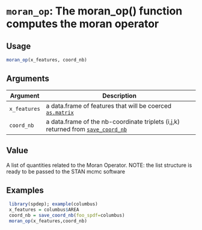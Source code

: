 # `moran_op`: The moran_op() function computes the moran operator

## Usage

```r
moran_op(x_features, coord_nb)
```


## Arguments

Argument      |Description
------------- |----------------
```x_features```     |     a data.frame of features that will be coerced [`as.matrix`](as.matrix.html)
```coord_nb```     |     a data.frame of the nb-coordinate triplets (i,j,k) returned from [`save_coord_nb`](save_coord_nb.html)

## Value


 A list of quantities related to the Moran Operator.
 NOTE: the list structure is ready to be passed to the STAN mcmc software


## Examples

```r 
 library(spdep); example(columbus)
 x_features = columbus$AREA
 coord_nb = save_coord_nb(foo_spdf=columbus)
 moran_op(x_features,coord_nb)
 ``` 

